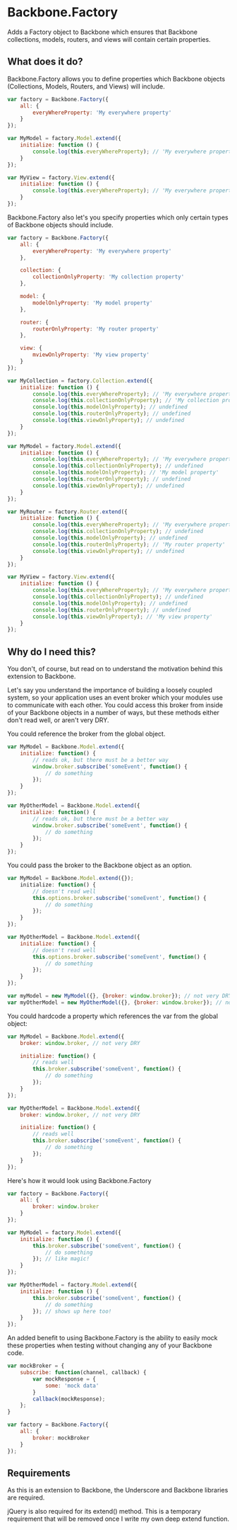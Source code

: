 Backbone.Factory
================

Adds a Factory object to Backbone which ensures that Backbone collections, models, routers, and views will contain certain properties.

## What does it do?

Backbone.Factory allows you to define properties which Backbone objects (Collections, Models, Routers, and Views) will include.

```JavaScript
var factory = Backbone.Factory({
	all: {
		everyWhereProperty: 'My everywhere property'
	}
});

var MyModel = factory.Model.extend({
	initialize: function () {
		console.log(this.everyWhereProperty); // 'My everywhere property'
	}
});

var MyView = factory.View.extend({
	initialize: function () {
		console.log(this.everyWhereProperty); // 'My everywhere property'
	}
});
```

Backbone.Factory also let's you specify properties which only certain types of Backbone objects should include.

```JavaScript
var factory = Backbone.Factory({
	all: {
		everyWhereProperty: 'My everywhere property'
	}, 

	collection: {
		collectionOnlyProperty: 'My collection property'
	},

	model: {
		modelOnlyProperty: 'My model property'
	},

	router: {
		routerOnlyProperty: 'My router property'
	},

	view: {
		mviewOnlyProperty: 'My view property'
	}
});

var MyCollection = factory.Collection.extend({
	initialize: function () {
		console.log(this.everyWhereProperty); // 'My everywhere property'
		console.log(this.collectionOnlyProperty); // 'My collection property'
		console.log(this.modelOnlyProperty); // undefined
		console.log(this.routerOnlyProperty); // undefined
		console.log(this.viewOnlyProperty); // undefined
	}
});

var MyModel = factory.Model.extend({
	initialize: function () {
		console.log(this.everyWhereProperty); // 'My everywhere property'
		console.log(this.collectionOnlyProperty); // undefined
		console.log(this.modelOnlyProperty); // 'My model property'
		console.log(this.routerOnlyProperty); // undefined
		console.log(this.viewOnlyProperty); // undefined
	}
});

var MyRouter = factory.Router.extend({
	initialize: function () {
		console.log(this.everyWhereProperty); // 'My everywhere property'
		console.log(this.collectionOnlyProperty); // undefined
		console.log(this.modelOnlyProperty); // undefined
		console.log(this.routerOnlyProperty); // 'My router property'
		console.log(this.viewOnlyProperty); // undefined
	}
});

var MyView = factory.View.extend({
	initialize: function () {
		console.log(this.everyWhereProperty); // 'My everywhere property'
		console.log(this.collectionOnlyProperty); // undefined
		console.log(this.modelOnlyProperty); // undefined
		console.log(this.routerOnlyProperty); // undefined
		console.log(this.viewOnlyProperty); // 'My view property'
	}
});
```

## Why do I need this?

You don't, of course, but read on to understand the motivation behind this extension to Backbone.

Let's say you understand the importance of building a loosely coupled system, so your application uses an event broker which your modules use to communicate with each other. You could access this broker from inside of your Backbone objects in a number of ways, but these methods either don't read well, or aren't very DRY.

You could reference the broker from the global object.

```JavaScript
var MyModel = Backbone.Model.extend({
	initialize: function() {
		// reads ok, but there must be a better way
		window.broker.subscribe('someEvent', function() {
			// do something
		}); 
	}
});

var MyOtherModel = Backbone.Model.extend({
	initialize: function() {
		// reads ok, but there must be a better way
		window.broker.subscribe('someEvent', function() {
			// do something
		}); 
	}
});
```
You could pass the broker to the Backbone object as an option.

```JavaScript
var MyModel = Backbone.Model.extend({});
	initialize: function() {
		// doesn't read well
		this.options.broker.subscribe('someEvent', function() {
			// do something
		}); 
	}
});

var MyOtherModel = Backbone.Model.extend({
	initialize: function() {
		// doesn't read well
		this.options.broker.subscribe('someEvent', function() {
			// do something
		}); 
	}
});

var myModel = new MyModel({}, {broker: window.broker}); // not very DRY
var myOtherModel = new MyOtherModel({}, {broker: window.broker}); // not very DRY
```

You could hardcode a property which references the var from the global object:

```JavaScript
var MyModel = Backbone.Model.extend({
	broker: window.broker, // not very DRY

	initialize: function() {
		// reads well
		this.broker.subscribe('someEvent', function() {
			// do something
		}); 
	}
});

var MyOtherModel = Backbone.Model.extend({
	broker: window.broker, // not very DRY

	initialize: function() {
		// reads well
		this.broker.subscribe('someEvent', function() {
			// do something
		}); 
	}
});
```

Here's how it would look using Backbone.Factory

```JavaScript
var factory = Backbone.Factory({
    all: {
        broker: window.broker
    }
});

var MyModel = factory.Model.extend({
    initialize: function () {
        this.broker.subscribe('someEvent', function() {
			// do something
		}); // like magic!
    }
});

var MyOtherModel = factory.Model.extend({
    initialize: function () {
        this.broker.subscribe('someEvent', function() {
			// do something
		}); // shows up here too!
    }
});
```

An added benefit to using Backbone.Factory is the ability to easily mock these properties when testing without changing any of your Backbone code.

```JavaScript
var mockBroker = {
	subscribe: function(channel, callback) {
		var mockResponse = {
			some: 'mock data'
		}
		callback(mockResponse);
	};
}

var factory = Backbone.Factory({ 
	all: {
		broker: mockBroker
	}
});
```

## Requirements
As this is an extension to Backbone, the Underscore and Backbone libraries are required. 

jQuery is also required for its extend() method. This is a temporary requirement that will be removed once I write my own deep extend function.

